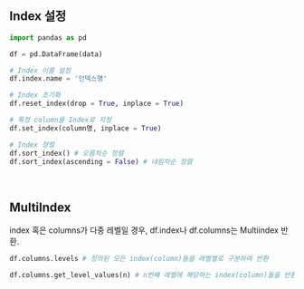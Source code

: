 ## Index 설정

```python
import pandas as pd

df = pd.DataFrame(data)

# Index 이름 설정
df.index.name = '인덱스명'

# Index 초기화
df.reset_index(drop = True, inplace = True)

# 특정 column을 Index로 지정
df.set_index(column명, inplace = True)

# Index 정렬
df.sort_index() # 오름차순 정렬
df.sort_index(ascending = False) # 내림차순 정렬
```

<br>

## MultiIndex

index 혹은 columns가 다중 레벨일 경우, df.index나 df.columns는 Multiindex 반환.

```python
df.columns.levels # 정의된 모든 index(column)들을 레벨별로 구분하여 반환

df.columns.get_level_values(n) # n번째 레벨에 해당하는 index(column)들을 반환. 행(열)의 개수만큼 다 반환함.
```